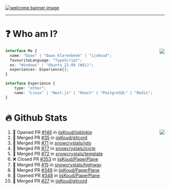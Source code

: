<h1 align="center" style="display:none;"></h1>

<a href="https://ijskoud.dev/"><img src="https://cdn.ijskoud.dev/files/IIcds5oPKl.png" alt="welcome banner image" /></a>

---

# ❓ Who am I?

<img align="right" src="http://gh-stats.ijskoud.dev/api/top-langs?username=ijsKoud&cache_seconds=1800&layout=compact&hide_border=true&hide_rank=true&show_icons=true&theme=dark&title_color=ffffff&hide_border=true&locale=en" />

```typescript
interface Me {
  name: "Daan" | "Daan Klarenbeek" | "ijsKoud";
  favouriteLanguage: "TypeScript";
  os: "Windows" | "Ubuntu 22.04 (WSL)";
  experiences: Experience[];
}

interface Experience {
    type: "other";
    name: "Linux" | "Next.js" | "React" | "PostgreSQL" | "Redis";
}
```

# 🔥 Github Stats

<img align="right" src="http://gh-stats.ijskoud.dev/api? username=ijsKoud&cache_seconds=1800&hide_border=true&hide_rank=true&show_icons=true&theme=dark&title_color=ffffff&hide_border=true&locale=en">

<!--START_SECTION:activity-->
1. 💪 Opened PR [#146](https://github.com/ijsKoud/ijsblokje/pull/146) in [ijsKoud/ijsblokje](https://github.com/ijsKoud/ijsblokje)
2. 🎉 Merged PR [#35](https://github.com/ijsKoud/gitcord/pull/35) in [ijsKoud/gitcord](https://github.com/ijsKoud/gitcord)
3. 🎉 Merged PR [#71](https://github.com/snowcrystals/iglo/pull/71) in [snowcrystals/iglo](https://github.com/snowcrystals/iglo)
4. 🎉 Merged PR [#77](https://github.com/snowcrystals/icicle/pull/77) in [snowcrystals/icicle](https://github.com/snowcrystals/icicle)
5. 🎉 Merged PR [#72](https://github.com/snowcrystals/template/pull/72) in [snowcrystals/template](https://github.com/snowcrystals/template)
6. ❌ Closed PR [#353](https://github.com/ijsKoud/PaperPlane/pull/353) in [ijsKoud/PaperPlane](https://github.com/ijsKoud/PaperPlane)
7. 🎉 Merged PR [#15](https://github.com/snowcrystals/highway/pull/15) in [snowcrystals/highway](https://github.com/snowcrystals/highway)
8. 🎉 Merged PR [#348](https://github.com/ijsKoud/PaperPlane/pull/348) in [ijsKoud/PaperPlane](https://github.com/ijsKoud/PaperPlane)
9. 💪 Opened PR [#348](https://github.com/ijsKoud/PaperPlane/pull/348) in [ijsKoud/PaperPlane](https://github.com/ijsKoud/PaperPlane)
10. 🎉 Merged PR [#27](https://github.com/ijsKoud/gitcord/pull/27) in [ijsKoud/gitcord](https://github.com/ijsKoud/gitcord)
<!--END_SECTION:activity-->

<h1 align="center" style="display:none;"></h1>
